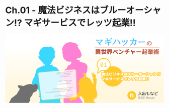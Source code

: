 # Ch.01 - 魔法ビジネスはブルーオーシャン!? マギサービスでレッツ起業!!

[![](./cover.png)](https://kakuyomu.jp/works/4852201425154996024)

